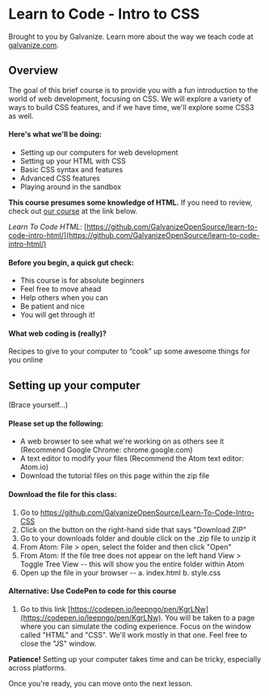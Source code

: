 # Learn to Code - Intro to CSS

Brought to you by Galvanize. Learn more about the way we teach code at [galvanize.com](galvanize.com).

## Overview

The goal of this brief course is to provide you with a fun introduction to the world of web development, focusing on CSS. We will explore a variety of ways to build CSS features, and if we have time, we'll explore some CSS3 as well.

#### Here's what we'll be doing:

* Setting up our computers for web development
* Setting up your HTML with CSS
* Basic CSS syntax and features
* Advanced CSS features
* Playing around in the sandbox

**This course presumes some knowledge of HTML.** If you need to review, check out [our course](https://github.com/GalvanizeOpenSource/learn-to-code-intro-html/) at the link below.

_Learn To Code HTML_: [https://github.com/GalvanizeOpenSource/learn-to-code-intro-html/](https://github.com/GalvanizeOpenSource/learn-to-code-intro-html/)

#### Before you begin, a quick gut check:

* This course is for absolute beginners
* Feel free to move ahead
* Help others when you can
* Be patient and nice
* You will get through it!

#### What web coding is (really)?

Recipes to give to your computer to “cook” up some awesome things for you online

## Setting up your computer

(Brace yourself...)

#### Please set up the following:

* A web browser to see what we're working on as others see it (Recommend Google Chrome: chrome.google.com)
* A text editor to modify your files (Recommend the Atom text editor: Atom.io)
* Download the tutorial files on this page within the zip file

####  Download the file for this class:

1. Go to https://github.com/GalvanizeOpenSource/Learn-To-Code-Intro-CSS
2. Click on the button on the right-hand side that says "Download ZIP"
3. Go to your downloads folder and double click on the .zip file to unzip it
4. From Atom: File > open, select the folder and then click "Open"
5. From Atom: If the file tree does not appear on the left hand View > Toggle Tree View -- this will show you the entire folder within Atom
6. Open up the file in your browser -- 
  a. index.html
  b. style.css

#### Alternative: Use CodePen to code for this course

1. Go to this link [https://codepen.io/leepngo/pen/KgrLNw](https://codepen.io/leepngo/pen/KgrLNw). You will be taken to a page where you can simulate the coding experience.
Focus on the window called "HTML" and "CSS". We'll work mostly in that one. Feel free to close the "JS" window.

**Patience!** Setting up your computer takes time and can be tricky, especially across platforms.

Once you're ready, you can move onto the next lesson.


